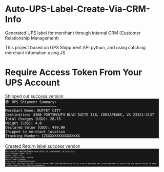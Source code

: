 # Auto-UPS-Label-Create-Via-CRM-Info
Generated UPS label for merchant through internal CRM (Customer Relationship Management)

This project based on UPS Shippment API python, and using catching merchant infomation using JS


# Require Access Token From Your UPS Account

Shipped out success version 
![alt text](https://github.com/Chenyc666/Auto-UPS-Label-Create-Via-CRM-Info/blob/main/img1%20ship.png?raw=true)

Created Return label success version 
![alt text](https://github.com/Chenyc666/Auto-UPS-Label-Create-Via-CRM-Info/blob/main/img%20return.png?raw=true)
